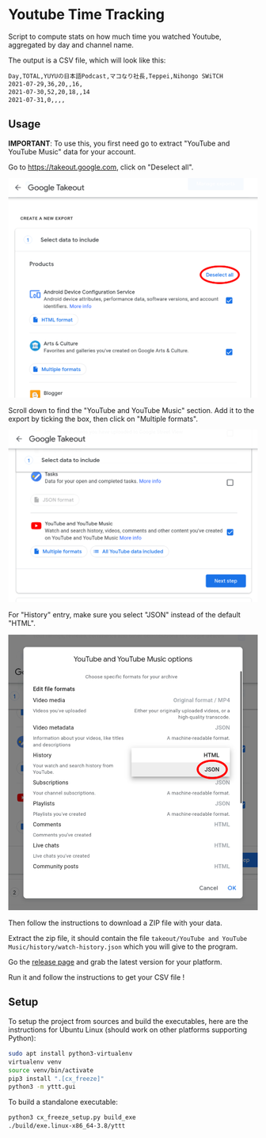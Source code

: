 Youtube Time Tracking
======================

Script to compute stats on how much time you watched Youtube, aggregated by day and channel name.

The output is a CSV file, which will look like this:
```
Day,TOTAL,YUYUの日本語Podcast,マコなり社長,Teppei,Nihongo SWiTCH
2021-07-29,36,20,,16,
2021-07-30,52,20,18,,14
2021-07-31,0,,,,
```

Usage
------

**IMPORTANT**: To use this, you first need go to extract "YouTube and YouTube Music" data for your account.

Go to https://takeout.google.com, click on "Deselect all".

![How to export 1](how_to_export1.png)

Scroll down to find the "YouTube and YouTube Music" section.
Add it to the export by ticking the box, then click on "Multiple formats".

![How to export 2](how_to_export2.png)

For "History" entry, make sure you select "JSON" instead of the default "HTML".

![How to export 3](how_to_export3.png)

Then follow the instructions to download a ZIP file with your data.

Extract the zip file, it should contain the file `takeout/YouTube and YouTube Music/history/watch-history.json`
which you will give to the program.

Go the [release page](https://github.com/itsupera/youtube_time_tracking/releases)
and grab the latest version for your platform.

Run it and follow the instructions to get your CSV file !

Setup
------

To setup the project from sources and build the executables,
here are the instructions for Ubuntu Linux (should work on other platforms supporting Python):

```bash
sudo apt install python3-virtualenv
virtualenv venv
source venv/bin/activate
pip3 install ".[cx_freeze]"
python3 -m yttt.gui
```

To build a standalone executable:
```bash
python3 cx_freeze_setup.py build_exe
./build/exe.linux-x86_64-3.8/yttt
```